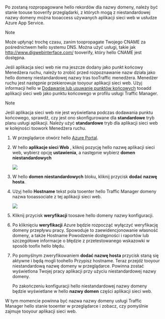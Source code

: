 Po zostaną rozpropagowane hello rekordów dla nazwy domeny, należy być stanie toouse tooverify przeglądarki, z których mogą z niestandardowej nazwy domeny można tooaccess używanych aplikacji sieci web w usłudze Azure App Service.

> [!NOTE]
> Może upłynąć trochę czasu, zanim toopropagate Twojego CNAME za pośrednictwem hello systemu DNS. Można użyć usługi, takie jak <a href="http://www.digwebinterface.com/">http://www.digwebinterface.com/</a> tooverify, który hello CNAME jest dostępna.
> 
> 

Jeśli aplikacja sieci web nie ma jeszcze dodany jako punkt końcowy Menedżera ruchu, należy to zrobić przed rozpoznawanie nazw działa jako hello domeny niestandardowej nazwy tras tooTraffic menedżera. Menedżer ruchu jest następnie przekierowuje tooyour aplikacji sieci web. Użyj informacji hello w [Dodawanie lub usuwanie punktów końcowych](../articles/traffic-manager/traffic-manager-endpoints.md) tooadd aplikacji sieci web jako punktu końcowego w profilu usługi Traffic Manager.

> [!NOTE]
> Jeśli aplikacja sieci web nie jest wyświetlana podczas dodawania punktu końcowego, sprawdź, czy jest ono skonfigurowane dla **standardowe** tryb planu usługi aplikacji. Należy użyć **standardowe** tryb dla aplikacji sieci web w kolejności toowork Menedżera ruchu.
> 
> 

1. W przeglądarce otwórz hello [Azure Portal](https://portal.azure.com).
2. W hello **aplikacje sieci Web** , kliknij pozycję hello nazwę aplikacji sieci web, wybierz opcję **ustawienia**, a następnie wybierz **domen niestandardowych**
   
    ![](./media/custom-dns-web-site/dncmntask-cname-6.png)
3. W hello **domen niestandardowych** bloku, kliknij przycisk **dodać nazwę hosta**.
4. Użyj hello **Hostname** tekst pola tooenter hello Traffic Manager domeny nazwa tooassociate z tej aplikacji sieci web.
   
    ![](./media/custom-dns-web-site/dncmntask-cname-8.png)
5. Kliknij przycisk **weryfikacji** toosave hello domeny nazwy konfiguracji.
6. Po kliknięciu **weryfikacji** Azure będzie rozpocząć wyłączyć weryfikację domeny przepływu pracy. Spowoduje to zaewidencjonowanie własność domeny, a także Hostname Powodzenie dostępności i raportów lub szczegółowe informacje o błędzie z przetestowanego wskazowki w sposób toofix hello błędu.    
7. Po pomyślnym zweryfikowaniem **dodać nazwę hosta** przycisk staną się aktywne i będą mogli toohello Przypisz hostname. Teraz przejdź tooyour niestandardową nazwę domeny w przeglądarce. Powinna zostać wyświetlona Twojej pracy aplikacji przy użyciu niestandardowej nazwy domeny. 
   
   Po zakończeniu konfiguracji hello niestandardowej nazwy domeny będzie wyświetlane w hello **nazwy domen** części aplikacji sieci web.

W tym momencie powinna być nazwa nazwy domeny usługi Traffic Manager hello stanie tooenter w przeglądarce i zobacz, czy pomyślnie zajmuje tooyour aplikacji sieci web.

